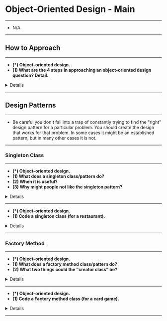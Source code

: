 # Object-Oriented Design - Main

---

- N/A

---

## How to Approach

---

- __(*) Object-oriented design.__
- __(1) What are the 4 steps in approaching an object-oriented design question? Detail.__

<details>

- (1)
    - Step 1: Handle Ambiguity
        - The question might be vague as a test to see if you will clarify.
        - You need to clarify.
        - Who and how?
        - 6 W's: who, what, where, when, how, why.
    - Step 2: Define the Core Objects
    - Step 3: Analyze Relationships
        - Which objects are members of which other objects?
        - Do any objects inherit from any others?
        - Are relationships many-to-many or one-to-many?
    - Step 4: Investigate Actions
        - You may find that you have forgotten some objects, and you will need to update your design.

<!---->

- Overall:
    - Be careful not to make any assumptions.
        - Talk to your interviewer.

<!---->

- Way to remember:
    - The __big__  __core__ of a __ship__ is what does the  __action__.
        - Am**big**uity.
        - __Core__ objects.
        - __Relationships__.
        - __Actions__.

</details>

---

## Design Patterns

---

- Be careful you don't fall into a trap of constantly trying to find the "right" design pattern for a particular problem. You should create the design that works for that problem. In some cases it might be an established pattern, but in many other cases it is not.

---

### Singleton Class

---

- __(*) Object-oriented design.__
- __(1) What does a singleton class/pattern do?__
- __(2) When it is useful?__
- __(3) Why might people not like the singleton pattern?__

<details>

- (1) Ensures that a class has only one instance and provides access to that instance.
- (2) When you have a "global" object with exactly one instance.
- (3)
    - One reason is that it can interfere with unit testing.
    - Some people call the Singleton design pattern an "anti-pattern".

</details>

---

- __(*) Object-oriented design.__
- __(1) Code a singleton class (for a restaurant).__

<details>

- (1)
    - ![](singletonClassCode1.png)
    - ![](singletonClassCode2.png)

</details>

---

### Factory Method

---

- __(*) Object-oriented design.__
- __(1) What does a factory method class/pattern do?__
- __(2) What two things could the "creator class" be?__

<details>

- (1) It offers an interface for creating an instance of a class, with its subclasses deciding which class to instantiate.
- (2)
    - Abstract - Not a full implementation of the Factory method.
    - An actual class.

</details>

---

- __(*) Object-oriented design.__
- __(1) Code a Factory method class (for a card game).__

<details>

- (1)
    - ![](factoryMethodClassCode1.png)

</details>

---